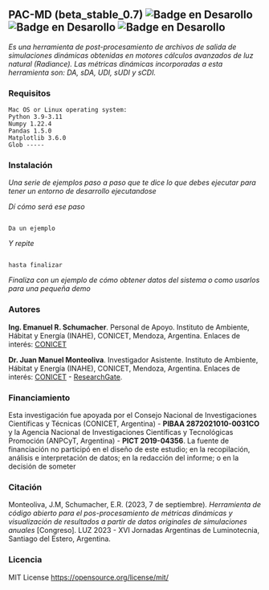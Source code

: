 ## PAC-MD (beta_stable_0.7) ![Badge en Desarollo](https://img.shields.io/badge/VERSION-0.7%20-yellow) ![Badge en Desarollo](https://img.shields.io/badge/ESTADO-BETA_ESTABLE%20-green) ![Badge en Desarollo](https://img.shields.io/badge/LICENCIA-mpl-2.0%20-red) 


_Es una herramienta de post-procesamiento de archivos de salida de simulaciones dinámicas obtenidas en motores cálculos avanzados de luz natural (Radiance). Las métricas dinámicas incorporadas a esta herramienta son: DA, sDA, UDI, sUDI y sCDI._

### Requisitos

```
Mac OS or Linux operating system:
Python 3.9-3.11
Numpy 1.22.4
Pandas 1.5.0
Matplotlib 3.6.0
Glob -----
```

### Instalación


_Una serie de ejemplos paso a paso que te dice lo que debes ejecutar para tener un entorno de desarrollo ejecutandose_


_Dí cómo será ese paso_


```

Da un ejemplo

```


_Y repite_
  

```

hasta finalizar

```
  

_Finaliza con un ejemplo de cómo obtener datos del sistema o como usarlos para una pequeña demo_
  
<!--
## Ejecutar el ejemplo [./Example]


_Explica como ejecutar las pruebas automatizadas para este sistema_


-->

### Autores

**Ing. Emanuel R. Schumacher**. Personal de Apoyo. Instituto de Ambiente, Hábitat y Energía (INAHE), CONICET, Mendoza, Argentina. Enlaces de interés: [CONICET](https://www.conicet.gov.ar/new_scp/detalle.php?id=57001&keywords=Emanuel%2BSchumacher&datos_academicos=yes)

**Dr. Juan Manuel Monteoliva**. Investigador Asistente. Instituto de Ambiente, Hábitat y Energía (INAHE), CONICET, Mendoza, Argentina. Enlaces de interés: [CONICET](https://www.conicet.gov.ar/new_scp/detalle.php?id=33083&datos_academicos=yes) - [ResearchGate](https://www.researchgate.net/profile/Juan-Manuel-Monteoliva).

### Financiamiento

Esta investigación fue apoyada por el Consejo Nacional de Investigaciones Científicas y Técnicas (CONICET, Argentina) - **PIBAA 2872021010-0031CO** y la Agencia Nacional de Investigaciones Científicas y Tecnológicas Promoción (ANPCyT, Argentina) - **PICT 2019-04356**. La fuente de financiación no participó en el diseño de este estudio; en la recopilación, análisis e interpretación de datos; en la redacción del informe; o en la decisión de someter 

### Citación

Monteoliva, J.M, Schumacher, E.R. (2023, 7 de septiembre)_. Herramienta de código abierto para el pos-procesamiento de métricas dinámicas y visualización de resultados a partir de datos originales de simulaciones anuales_ [Congreso]. LUZ 2023 - XVI Jornadas Argentinas de Luminotecnia, Santiago del Estero, Argentina.

### Licencia

MIT License  https://opensource.org/license/mit/
